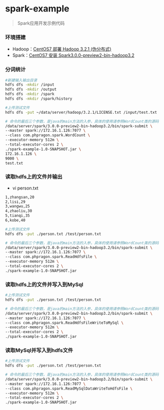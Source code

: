 # spark-example
>Spark应用开发示例代码

### 环境搭建
- Hadoop：[CentOS7 部署 Hadoop 3.2.1 (伪分布式)](https://www.cnblogs.com/phpdragon/p/12592572.html)
- Spark：[CentOS7 安装 Spark3.0.0-preview2-bin-hadoop3.2](https://www.cnblogs.com/phpdragon/p/12594866.html)

### 分词统计
```bash
#新建输入输出目录
hdfs dfs -mkdir /input
hdfs dfs -mkdir /output
hdfs dfs -mkdir /spark
hdfs dfs -mkdir /spark/history
```
```bash
#上传测试文件
hdfs dfs -put ~/data/server/hadoop/3.2.1/LICENSE.txt /input/test.txt

# 命令的最后三个参数，是java的main方法的入参，具体的使用请参照WordCount类的源码
/data/server/spark/3.0.0-preview2-bin-hadoop3.2/bin/spark-submit \
--master spark://172.16.1.126:7077 \
--class com.phpragon.spark.WordCount \
--executor-memory 512m \
--total-executor-cores 2 \
./spark-example-1.0-SNAPSHOT.jar \
172.16.1.126 \
9000 \
test.txt
```

### 读取hdfs上的文件并输出
- vi person.txt
```xml
1,zhangsan,20
2,lisi,29
3,wangwu,25
4,zhaoliu,30
5,tianqi,35
6,kobe,40
```
```bash
#上传测试文件
hdfs dfs -put ./person.txt /test/person.txt

# 命令的最后三个参数，是java的main方法的入参，具体的使用请参照WordCount类的源码
/data/server/spark/3.0.0-preview2-bin-hadoop3.2/bin/spark-submit \
--master spark://172.16.1.126:7077 \
--class com.phpragon.spark.ReadHdfsFile \
--executor-memory 512m \
--total-executor-cores 2 \
./spark-example-1.0-SNAPSHOT.jar
```

### 读取hdfs上的文件并写入到MySql
```bash
#上传测试文件
hdfs dfs -put ./person.txt /test/person.txt

# 命令的最后三个参数，是java的main方法的入参，具体的使用请参照WordCount类的源码
/data/server/spark/3.0.0-preview2-bin-hadoop3.2/bin/spark-submit \
--master spark://172.16.1.126:7077 \
--class com.phpragon.spark.ReadHdfsFileWriteToMySql \
--executor-memory 512m \
--total-executor-cores 2 \
./spark-example-1.0-SNAPSHOT.jar
```


### 读取MySql并写入到hdfs文件
```bash
#上传测试文件
hdfs dfs -put ./person.txt /test/person.txt

# 命令的最后三个参数，是java的main方法的入参，具体的使用请参照WordCount类的源码
/data/server/spark/3.0.0-preview2-bin-hadoop3.2/bin/spark-submit \
--master spark://172.16.1.126:7077 \
--class com.phpragon.spark.ReadMySqlDataWriteToHdfsFile \
--executor-memory 512m \
--total-executor-cores 2 \
./spark-example-1.0-SNAPSHOT.jar
```
